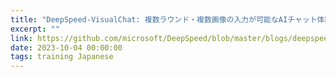 ```yaml
---
title: "DeepSpeed-VisualChat: 複数ラウンド・複数画像の入力が可能なAIチャット体験を実現"
excerpt: ""
link: https://github.com/microsoft/DeepSpeed/blob/master/blogs/deepspeed-visualchat/10-03-2023/README-Japanese.md
date: 2023-10-04 00:00:00
tags: training Japanese
---
```

